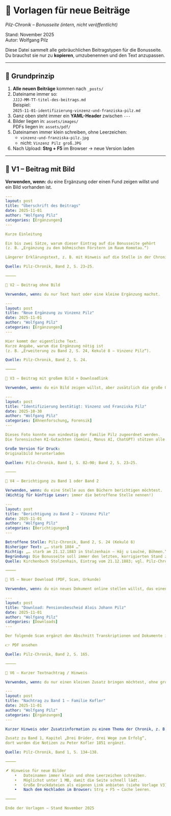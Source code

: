 
# 🧾 Vorlagen für neue Beiträge
_Pilz-Chronik – Bonusseite (intern, nicht veröffentlicht)_

Stand: November 2025  
Autor: Wolfgang Pilz  

Diese Datei sammelt alle gebräuchlichen Beitragstypen für die Bonusseite.  
Du brauchst sie nur zu **kopieren**, umzubenennen und den Text anzupassen.

---

## 🧭 Grundprinzip

1. **Alle neuen Beiträge** kommen nach `_posts/`
2. Dateiname immer so:  
   `JJJJ-MM-TT-titel-des-beitrags.md`  
   Beispiel:  
   `2025-11-01-identifizierung-vinzenz-und-franziska-pilz.md`
3. Ganz oben steht immer ein **YAML-Header** zwischen `---`
4. Bilder liegen in: `assets/images/`  
   PDFs liegen in: `assets/pdf/`
5. Dateinamen immer klein schreiben, ohne Leerzeichen:
   - `vinzenz-und-franziska-pilz.jpg`
   - nicht: `Vinzenz Pilz groß.JPG`
6. Nach Upload: **Strg + F5** im Browser → neue Version laden

---

## 📘 V1 – Beitrag mit Bild

**Verwenden, wenn:** du eine Ergänzung oder einen Fund zeigen willst und ein Bild vorhanden ist.

```yaml
---
layout: post
title: "Überschrift des Beitrags"
date: 2025-11-01
author: "Wolfgang Pilz"
categories: [Ergänzungen]
---

Kurze Einleitung

Ein bis zwei Sätze, warum dieser Eintrag auf die Bonusseite gehört
(z. B. „Ergänzung zu den böhmischen Förstern im Raum Komotau.“)

Längerer Erklärungstext, z. B. mit Hinweis auf die Stelle in der Chronik.

Quelle: Pilz-Chronik, Band 2, S. 23–25.

⸻

📗 V2 – Beitrag ohne Bild

Verwenden, wenn: du nur Text hast oder eine kleine Ergänzung machst.

---
layout: post
title: "Neue Ergänzung zu Vinzenz Pilz"
date: 2025-11-01
author: "Wolfgang Pilz"
categories: [Ergänzungen]
---

Hier kommt der eigentliche Text.
Kurze Angabe, warum die Ergänzung nötig ist
(z. B. „Erweiterung zu Band 2, S. 24, Kekulé 8 – Vinzenz Pilz“).

Quelle: Pilz-Chronik, Band 2, S. 24.

⸻

📙 V3 – Beitrag mit großem Bild + Downloadlink

Verwenden, wenn: du ein Bild zeigen willst, aber zusätzlich die große Originaldatei zum Herunterladen anbieten möchtest.

---
layout: post
title: "Identifizierung bestätigt: Vinzenz und Franziska Pilz"
date: 2025-10-30
author: "Wolfgang Pilz"
categories: [Ahnenforschung, Forensik]
---

Dieses Foto konnte nun eindeutig der Familie Pilz zugeordnet werden.
Die forensischen KI-Gutachten (Gemini, Manus AI, ChatGPT) stützen alle dieselbe Schlussfolgerung.

Große Version für Druck:
Originalbild herunterladen￼

Quellen: Pilz-Chronik, Band 1, S. 82–90; Band 2, S. 23–25.

⸻

📕 V4 – Berichtigung zu Band 1 oder Band 2

Verwenden, wenn: du eine Stelle aus den Büchern berichtigen möchtest.
(Wichtig für künftige Leser: immer die betroffene Stelle nennen!)

---
layout: post
title: "Berichtigung zu Band 2 – Vinzenz Pilz"
date: 2025-11-01
author: "Wolfgang Pilz"
categories: [Berichtigungen]
---

Betroffene Stelle: Pilz-Chronik, Band 2, S. 24 (Kekulé 8)
Bisheriger Text: „… starb 1884 …“
Richtig: „… starb am 21.12.1883 in Stolzenhain – Háj u Loučné, Böhmen.“
Begründung: Die Bonusseite soll immer den letzten, korrigierten Stand zur Chronik enthalten.
Quelle: Kirchenbuch Stolzenhain, Eintrag vom 21.12.1883; vgl. Pilz-Chronik, Band 2, S. 23–25.

⸻

📔 V5 – Neuer Download (PDF, Scan, Urkunde)

Verwenden, wenn: du ein neues Dokument online stellen willst, das einen Abschnitt im Buch ergänzt.

---
layout: post
title: "Download: Pensionsbescheid Alois Johann Pilz"
date: 2025-11-01
author: "Wolfgang Pilz"
categories: [Downloads]
---

Der folgende Scan ergänzt den Abschnitt Transkriptionen und Dokumente in Band 2.

👉 PDF ansehen￼

Quelle: Pilz-Chronik, Band 2, S. 165.

⸻

📒 V6 – Kurzer Textnachtrag / Hinweis

Verwenden, wenn: du nur einen kleinen Zusatz bringen möchtest, ohne großes Layout.

---
layout: post
title: "Nachtrag zu Band 1 – Familie Kofler"
date: 2025-11-01
author: "Wolfgang Pilz"
categories: [Ergänzungen]
---

Kurzer Hinweis oder Zusatzinformation zu einem Thema der Chronik, z. B.:

Zusatz zu Band 1, Kapitel „Drei Brüder, drei Wege zum Erfolg“,
dort wurden die Notizen zu Peter Kofler 1851 ergänzt.

Quelle: Pilz-Chronik, Band 1, S. 134–138.

⸻

🪶 Hinweise für neue Bilder
	•	Dateinamen immer klein und ohne Leerzeichen schreiben.
	•	Möglichst unter 1 MB, damit die Seite schnell lädt.
	•	Große Druckdateien als eigenen Link anbieten (siehe Vorlage V3).
	•	Nach dem Hochladen im Browser: Strg + F5 → Cache leeren.

⸻

Ende der Vorlagen – Stand November 2025

